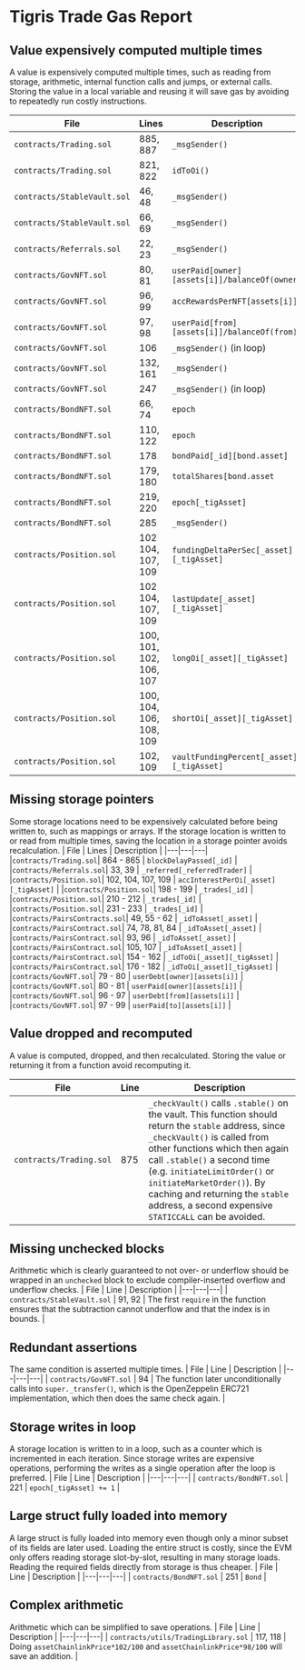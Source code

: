 # Tigris Trade Gas Report


## Value expensively computed multiple times
A value is expensively computed multiple times, such as reading from storage, arithmetic, internal function calls and jumps, or external calls. Storing the value in a local variable and reusing it will save gas by avoiding to repeatedly run costly instructions.

| File                    | Lines                         | Description |
|---|---|---|
| `contracts/Trading.sol` | 885, 887 | `_msgSender()` |
|`contracts/Trading.sol`| 821, 822 | `idToOi()` |
| `contracts/StableVault.sol` | 46, 48 | `_msgSender()`  |
| `contracts/StableVault.sol` | 66, 69 | `_msgSender()`  |
| `contracts/Referrals.sol` | 22, 23  | `_msgSender()`  |
| `contracts/GovNFT.sol` | 80, 81 | `userPaid[owner][assets[i]]/balanceOf(owner)`  |
| `contracts/GovNFT.sol` | 96, 99 | `accRewardsPerNFT[assets[i]]` |
| `contracts/GovNFT.sol` | 97, 98 | `userPaid[from][assets[i]]/balanceOf(from)` |
| `contracts/GovNFT.sol` | 106  | `_msgSender()` (in loop)|
| `contracts/GovNFT.sol` | 132, 161  | `_msgSender()`  |
| `contracts/GovNFT.sol` | 247  | `_msgSender()` (in loop) |
| `contracts/BondNFT.sol` | 66, 74 | `epoch` |
| `contracts/BondNFT.sol` | 110, 122 | `epoch` |
| `contracts/BondNFT.sol` | 178 | `bondPaid[_id][bond.asset]` |
| `contracts/BondNFT.sol` | 179, 180 | `totalShares[bond.asset` |
| `contracts/BondNFT.sol` | 219, 220 | `epoch[_tigAsset]` |
| `contracts/BondNFT.sol` | 285 | `_msgSender()`  |
|`contracts/Position.sol`| 102 104, 107, 109 | `fundingDeltaPerSec[_asset][_tigAsset]` |
|`contracts/Position.sol`| 102 104, 107, 109 | `lastUpdate[_asset][_tigAsset]` |
|`contracts/Position.sol`| 100, 101, 102, 106, 107 | `longOi[_asset][_tigAsset]` |
|`contracts/Position.sol`| 100, 104, 106, 108, 109 | `shortOi[_asset][_tigAsset]` |
|`contracts/Position.sol`| 102, 109 | `vaultFundingPercent[_asset][_tigAsset]` |

## Missing storage pointers
Some storage locations need to be expensively calculated before being written to, such as mappings or arrays. If the storage location is written to or read from multiple times, saving the location in a storage pointer avoids recalculation.
| File                    | Lines                         | Description |
|---|---|---|
|`contracts/Trading.sol`| 864 - 865 | `blockDelayPassed[_id]` |
|`contracts/Referrals.sol`| 33, 39 | `_referred[_referredTrader]` |
|`contracts/Position.sol`| 102, 104, 107, 109 | `accInterestPerOi[_asset][_tigAsset]` |
|`contracts/Position.sol`| 198 - 199 | `_trades[_id]` |
|`contracts/Position.sol`| 210 - 212 | `_trades[_id]` |
|`contracts/Position.sol`| 231 - 233 | `_trades[_id]` |
|`contracts/PairsContracts.sol`| 49, 55 - 62 | `_idToAsset[_asset]` |
|`contracts/PairsContract.sol`| 74, 78, 81, 84 | `_idToAsset[_asset]` |
|`contracts/PairsContract.sol`| 93, 96 | `_idToAsset[_asset]` |
|`contracts/PairsContract.sol`| 105, 107 | `_idToAsset[_asset]` |
|`contracts/PairsContract.sol`| 154 - 162 | `_idToOi[_asset][_tigAsset]` |
|`contracts/PairsContract.sol`| 176 - 182 | `_idToOi[_asset][_tigAsset]` |
|`contracts/GovNFT.sol`| 79 - 80 | `userDebt[owner][assets[i]]` |
|`contracts/GovNFT.sol`| 80 - 81 | `userPaid[owner][assets[i]]` |
|`contracts/GovNFT.sol`| 96 - 97 | `userDebt[from][assets[i]]` |
|`contracts/GovNFT.sol`| 97 - 99 | `userPaid[to][assets[i]]` |


## Value dropped and recomputed
A value is computed, dropped, and then recalculated. Storing the value or returning it from a function avoid recomputing it.

| File                    | Line                         | Description |
|---|---|---|
| `contracts/Trading.sol` | 875  | `_checkVault()` calls `.stable()` on the vault. This function should return the `stable` address, since `_checkVault()` is called from other functions which then again call `.stable()` a second time (e.g. `initiateLimitOrder()` or `initiateMarketOrder()`). By caching and returning the `stable` address, a second expensive `STATICCALL` can be avoided. |

## Missing unchecked blocks
Arithmetic which is clearly guaranteed to not over- or underflow should be wrapped in an `unchecked` block to exclude compiler-inserted overflow and underflow checks.
| File                    | Line                         | Description |
|---|---|---|
| `contracts/StableVault.sol` | 91, 92 | The first `require` in the function ensures that the subtraction cannot underflow and that the index is in bounds.  |

## Redundant assertions
The same condition is asserted multiple times.
| File                    | Line                         | Description |
|---|---|---|
| `contracts/GovNFT.sol` | 94 | The function later unconditionally calls into `super._transfer()`, which is the OpenZeppelin ERC721 implementation, which then does the same check again.   |

## Storage writes in loop
A storage location is written to in a loop, such as a counter which is incremented in each iteration. Since storage writes are expensive operations, performing the writes as a single operation after the loop is preferred.
| File                    | Line                         | Description |
|---|---|---|
| `contracts/BondNFT.sol` | 221 | `epoch[_tigAsset] += 1` |

## Large struct fully loaded into memory
A large struct is fully loaded into memory even though only a minor subset of its fields are later used. Loading the entire struct is costly, since the EVM only offers reading storage slot-by-slot, resulting in many storage loads. Reading the required fields directly from storage is thus cheaper.
| File                    | Line                         | Description |
|---|---|---|
| `contracts/BondNFT.sol` | 251 | `Bond` |

## Complex arithmetic
Arithmetic which can be simplified to save operations.
| File                    | Line                         | Description |
|---|---|---|
| `contracts/utils/TradingLibrary.sol` | 117, 118 | Doing `assetChainlinkPrice*102/100` and `assetChainlinkPrice*98/100` will save an addition. |